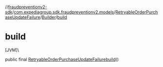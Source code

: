 //[fraudpreventionv2-sdk](../../../../index.md)/[com.expediagroup.sdk.fraudpreventionv2.models](../../index.md)/[RetryableOrderPurchaseUpdateFailure](../index.md)/[Builder](index.md)/[build](build.md)

# build

[JVM]\

public final [RetryableOrderPurchaseUpdateFailure](../index.md)[build](build.md)()
